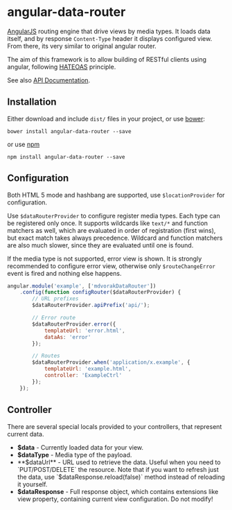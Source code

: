 angular-data-router
===================

[AngularJS](https://angularjs.org/) routing engine that drive views by media types. It loads data itself, and by response `Content-Type` header
it displays configured view. From there, its very similar to original angular router.

The aim of this framework is to allow building of RESTful clients using angular, following [HATEOAS](http://en.wikipedia.org/wiki/HATEOAS) principle.

See also [API Documentation](https://mdvorak.github.io/angular-data-router#/api/mdvorakDataRouter).

Installation
------------

Either download and include `dist/` files in your project, or use [bower](http://bower.io/):

    bower install angular-data-router --save
    
or use [npm](https://npmjs.com)

    npm install angular-data-router --save

Configuration
-------------

Both HTML 5 mode and hashbang are supported, use `$locationProvider` for configuration.

Use `$dataRouterProvider` to configure register media types. Each type can be registered only once.
It supports wildcards like `text/*` and function matchers as well, which are evaluated in order of registration
(first wins), but exact match takes always precedence. Wildcard and function matchers are also much slower, since they
are evaluated until one is found.

If the media type is not supported, error view is shown. It is strongly recommended to configure error view, otherwise
only `$routeChangeError` event is fired and nothing else happens.

```javascript
angular.module('example', ['mdvorakDataRouter'])
    .config(function configRouter($dataRouterProvider) {
        // URL prefixes
        $dataRouterProvider.apiPrefix('api/');

        // Error route
        $dataRouterProvider.error({
            templateUrl: 'error.html',
            dataAs: 'error'
        });

        // Routes
        $dataRouterProvider.when('application/x.example', {
            templateUrl: 'example.html',
            controller: 'ExampleCtrl'
        });
    });
```

Controller
----------

There are several special locals provided to your controllers, that represent current data.

* **$data** - Currently loaded data for your view.
* **$dataType** - Media type of the payload.
* **$dataUrl** - URL used to retrieve the data. Useful when you need to `PUT/POST/DELETE` the resource. Note that if you want
to refresh just the data, use `$dataResponse.reload(false)` method instead of reloading it yourself.
* **$dataResponse** - Full response object, which contains extensions like view property, containing current view configuration. Do not modify!
